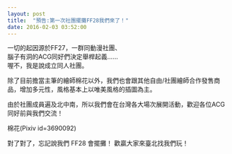 ```yaml
---
layout: post
title:  "預告:第一次社團擺攤FF28我們來了！" 
date: 2016-02-03 03:52:00
---
```


一切的起因源於FF27，一群同動漫社團、 <br/>
腦子有洞的ACG同好們決定舉桿起義…… <br />
喔不，我是說成立同人社團。


除了目前擔當主筆的繪師棉花以外，我們也會跟其他自由/社團繪師合作發售商品，增加多元性，風格基本上以唯美風格的插圖為主。

由於社團成員遍及北中南，所以我們會在台灣各大場次展開活動，歡迎各位ACG同好前與我們交流！


棉花(Pixiv id=3690092)

對了對了，忘記說我們 FF28 會擺攤！ 歡贏大家來臺北找我們玩！





